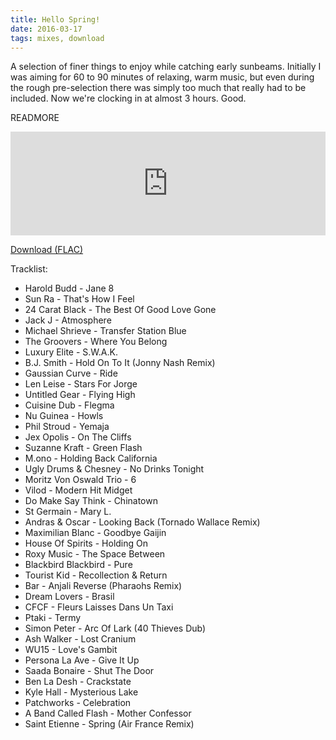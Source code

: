 ```yaml
---
title: Hello Spring!
date: 2016-03-17
tags: mixes, download
---
```

A selection of finer things to enjoy while catching early sunbeams. Initially I was aiming for 60 to 90 minutes of relaxing, warm music, but even during the rough pre-selection there was simply too much that really had to be included. Now we're clocking in at almost 3 hours. Good.

READMORE

<iframe width="100%" height="166" scrolling="no" frameborder="no" src="https://w.soundcloud.com/player/?url=https%3A//api.soundcloud.com/tracks/254289920&amp;color=4c4754&amp;auto_play=false&amp;hide_related=false&amp;show_comments=true&amp;show_user=true&amp;show_reposts=false"></iframe>

[Download (FLAC)](https://api.soundcloud.com/tracks/254289920/download?client_id=cUa40O3Jg3Emvp6Tv4U6ymYYO50NUGpJ)

Tracklist:

- Harold Budd - Jane 8
- Sun Ra - That's How I Feel
- 24 Carat Black - The Best Of Good Love Gone
- Jack J - Atmosphere
- Michael Shrieve - Transfer Station Blue
- The Groovers - Where You Belong
- Luxury Elite - S.W.A.K.
- B.J. Smith - Hold On To It (Jonny Nash Remix)
- Gaussian Curve - Ride
- Len Leise - Stars For Jorge
- Untitled Gear - Flying High
- Cuisine Dub - Flegma
- Nu Guinea - Howls
- Phil Stroud - Yemaja
- Jex Opolis - On The Cliffs
- Suzanne Kraft - Green Flash
- M.ono - Holding Back California
- Ugly Drums & Chesney - No Drinks Tonight
- Moritz Von Oswald Trio - 6
- Vilod - Modern Hit Midget
- Do Make Say Think - Chinatown
- St Germain - Mary L.
- Andras & Oscar - Looking Back (Tornado Wallace Remix)
- Maximilian Blanc - Goodbye Gaijin
- House Of Spirits - Holding On
- Roxy Music - The Space Between
- Blackbird Blackbird - Pure
- Tourist Kid - Recollection & Return
- Bar - Anjali Reverse (Pharaohs Remix)
- Dream Lovers - Brasil
- CFCF - Fleurs Laisses Dans Un Taxi
- Ptaki - Termy
- Simon Peter - Arc Of Lark (40 Thieves Dub)
- Ash Walker - Lost Cranium
- WU15 - Love's Gambit
- Persona La Ave - Give It Up
- Saada Bonaire - Shut The Door
- Ben La Desh - Crackstate
- Kyle Hall - Mysterious Lake
- Patchworks - Celebration
- A Band Called Flash - Mother Confessor
- Saint Etienne - Spring (Air France Remix)